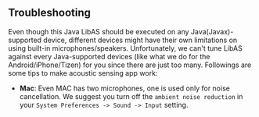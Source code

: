 

## Troubleshooting
Even though this Java LibAS should be executed on any Java(Javax)-supported device,
different devices might have their own limitations on using built-in microphones/speakers.
Unfortunately, we can't tune LibAS against every Java-supported devices (like what we do for the Android/iPhone/Tizen) for you since there are just too many.
Followings are some tips to make acoustic sensing app work:
- **Mac**: Even MAC has two microphones, one is used only for noise cancellation. We suggest you turn off the ``ambient noise reduction`` in your ``System Preferences -> Sound -> Input`` setting.
